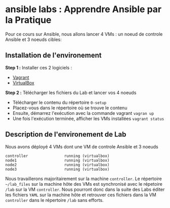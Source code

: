 # ansible labs : Apprendre Ansible par la Pratique

Pour ce cours sur Ansible, nous allons lancer 4 VMs : un noeud de controle Ansible et 3 noeuds cibles:

## Installation de l'environement

**Step 1 :** Installer ces 2 logiciels :
* [Vagrant](https://www.vagrantup.com/downloads)
* [VirtualBox](https://www.virtualbox.org/wiki/Downloads)

**Step 2 :** Télécharger les fichiers du Lab et lancer vos 4 noeuds

* Télécharger le contenu du répertoire `0-setup`
* Placez-vous dans le répertoire où se trouve le contenu
* Ensuite, démarrez l'exécution avec la commande vagrant `vagran up`
* Une fois l'exécution terminée, afficher les VMs installées `vagrant status`

## Description de l'environement de Lab

Nous avons déployé 4 VMs dont une VM de controle Ansible et 3 noeuds
```
controller                running (virtualbox)
node1                     running (virtualbox)
node2                     running (virtualbox)
node3                     running (virtualbox)
```

Nous travaillerons majoritairement sur la machine `controller`. Le répertoire `~/lab_files` sur la machine hôte des VMs est synchronisé avec le répetoire `/lab` sur la VM `controller`. Nous pourront donc dans la suite des Labs éditer les fichiers `YAML` sur la machine hôte et retrouver ces fichiers dans la VM `controller` dans le répertoire `/lab` sans efforts.
